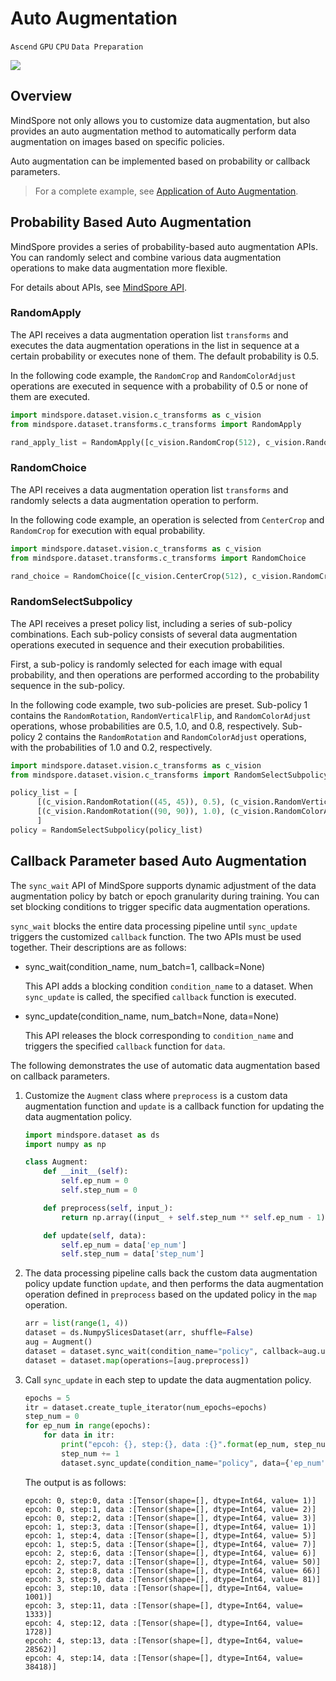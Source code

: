 # Auto Augmentation

`Ascend` `GPU` `CPU` `Data Preparation`

<a href="https://gitee.com/mindspore/docs/blob/master/tutorials/experts/source_en/data_engine/auto_augmentation.md" target="_blank"><img src="https://mindspore-website.obs.cn-north-4.myhuaweicloud.com/website-images/master/resource/_static/logo_source_en.png"></a>

## Overview

MindSpore not only allows you to customize data augmentation, but also provides an auto augmentation method to automatically perform data augmentation on images based on specific policies.

Auto augmentation can be implemented based on probability or callback parameters.

> For a complete example, see [Application of Auto Augmentation](https://www.mindspore.cn/tutorials/experts/en/master/data_engine/enable_auto_augmentation.html).

## Probability Based Auto Augmentation

MindSpore provides a series of probability-based auto augmentation APIs. You can randomly select and combine various data augmentation operations to make data augmentation more flexible.

For details about APIs, see [MindSpore API](https://www.mindspore.cn/docs/en/master/api_python/mindspore.dataset.transforms.html).

### RandomApply

The API receives a data augmentation operation list `transforms` and executes the data augmentation operations in the list in sequence at a certain probability or executes none of them. The default probability is 0.5.

In the following code example, the `RandomCrop` and `RandomColorAdjust` operations are executed in sequence with a probability of 0.5 or none of them are executed.

```python
import mindspore.dataset.vision.c_transforms as c_vision
from mindspore.dataset.transforms.c_transforms import RandomApply

rand_apply_list = RandomApply([c_vision.RandomCrop(512), c_vision.RandomColorAdjust()])
```

### RandomChoice

The API receives a data augmentation operation list `transforms` and randomly selects a data augmentation operation to perform.

In the following code example, an operation is selected from `CenterCrop` and `RandomCrop` for execution with equal probability.

```python
import mindspore.dataset.vision.c_transforms as c_vision
from mindspore.dataset.transforms.c_transforms import RandomChoice

rand_choice = RandomChoice([c_vision.CenterCrop(512), c_vision.RandomCrop(512)])
```

### RandomSelectSubpolicy

The API receives a preset policy list, including a series of sub-policy combinations. Each sub-policy consists of several data augmentation operations executed in sequence and their execution probabilities.

First, a sub-policy is randomly selected for each image with equal probability, and then operations are performed according to the probability sequence in the sub-policy.

In the following code example, two sub-policies are preset. Sub-policy 1 contains the `RandomRotation`, `RandomVerticalFlip`, and `RandomColorAdjust` operations, whose probabilities are 0.5, 1.0, and 0.8, respectively. Sub-policy 2 contains the `RandomRotation` and `RandomColorAdjust` operations, with the probabilities of 1.0 and 0.2, respectively.

```python
import mindspore.dataset.vision.c_transforms as c_vision
from mindspore.dataset.vision.c_transforms import RandomSelectSubpolicy

policy_list = [
      [(c_vision.RandomRotation((45, 45)), 0.5), (c_vision.RandomVerticalFlip(), 1.0), (c_vision.RandomColorAdjust(), 0.8)],
      [(c_vision.RandomRotation((90, 90)), 1.0), (c_vision.RandomColorAdjust(), 0.2)]
      ]
policy = RandomSelectSubpolicy(policy_list)
```

## Callback Parameter based Auto Augmentation

The `sync_wait` API of MindSpore supports dynamic adjustment of the data augmentation policy by batch or epoch granularity during training. You can set blocking conditions to trigger specific data augmentation operations.

`sync_wait` blocks the entire data processing pipeline until `sync_update` triggers the customized `callback` function. The two APIs must be used together. Their descriptions are as follows:

- sync_wait(condition_name, num_batch=1, callback=None)

    This API adds a blocking condition `condition_name` to a dataset. When `sync_update` is called, the specified `callback` function is executed.

- sync_update(condition_name, num_batch=None, data=None)

    This API releases the block corresponding to `condition_name` and triggers the specified `callback` function for `data`.

The following demonstrates the use of automatic data augmentation based on callback parameters.

1. Customize the `Augment` class where `preprocess` is a custom data augmentation function and `update` is a callback function for updating the data augmentation policy.

    ```python
    import mindspore.dataset as ds
    import numpy as np

    class Augment:
        def __init__(self):
            self.ep_num = 0
            self.step_num = 0

        def preprocess(self, input_):
            return np.array((input_ + self.step_num ** self.ep_num - 1), )

        def update(self, data):
            self.ep_num = data['ep_num']
            self.step_num = data['step_num']
    ```

2. The data processing pipeline calls back the custom data augmentation policy update function `update`, and then performs the data augmentation operation defined in `preprocess` based on the updated policy in the `map` operation.

    ```python
    arr = list(range(1, 4))
    dataset = ds.NumpySlicesDataset(arr, shuffle=False)
    aug = Augment()
    dataset = dataset.sync_wait(condition_name="policy", callback=aug.update)
    dataset = dataset.map(operations=[aug.preprocess])
    ```

3. Call `sync_update` in each step to update the data augmentation policy.

    ```python
    epochs = 5
    itr = dataset.create_tuple_iterator(num_epochs=epochs)
    step_num = 0
    for ep_num in range(epochs):
        for data in itr:
            print("epcoh: {}, step:{}, data :{}".format(ep_num, step_num, data))
            step_num += 1
            dataset.sync_update(condition_name="policy", data={'ep_num': ep_num, 'step_num': step_num})
    ```

    The output is as follows:

    ```text
    epcoh: 0, step:0, data :[Tensor(shape=[], dtype=Int64, value= 1)]
    epcoh: 0, step:1, data :[Tensor(shape=[], dtype=Int64, value= 2)]
    epcoh: 0, step:2, data :[Tensor(shape=[], dtype=Int64, value= 3)]
    epcoh: 1, step:3, data :[Tensor(shape=[], dtype=Int64, value= 1)]
    epcoh: 1, step:4, data :[Tensor(shape=[], dtype=Int64, value= 5)]
    epcoh: 1, step:5, data :[Tensor(shape=[], dtype=Int64, value= 7)]
    epcoh: 2, step:6, data :[Tensor(shape=[], dtype=Int64, value= 6)]
    epcoh: 2, step:7, data :[Tensor(shape=[], dtype=Int64, value= 50)]
    epcoh: 2, step:8, data :[Tensor(shape=[], dtype=Int64, value= 66)]
    epcoh: 3, step:9, data :[Tensor(shape=[], dtype=Int64, value= 81)]
    epcoh: 3, step:10, data :[Tensor(shape=[], dtype=Int64, value= 1001)]
    epcoh: 3, step:11, data :[Tensor(shape=[], dtype=Int64, value= 1333)]
    epcoh: 4, step:12, data :[Tensor(shape=[], dtype=Int64, value= 1728)]
    epcoh: 4, step:13, data :[Tensor(shape=[], dtype=Int64, value= 28562)]
    epcoh: 4, step:14, data :[Tensor(shape=[], dtype=Int64, value= 38418)]
    ```
